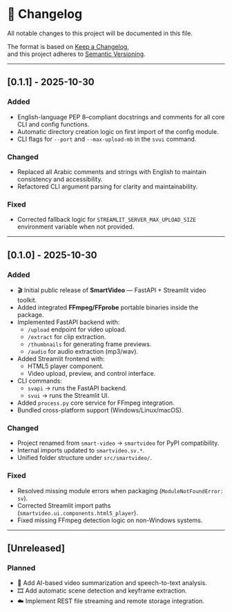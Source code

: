 # 📜 Changelog
All notable changes to this project will be documented in this file.

The format is based on [Keep a Changelog](https://keepachangelog.com/en/1.1.0/),  
and this project adheres to [Semantic Versioning](https://semver.org/spec/v2.0.0.html).

---

## [0.1.1] - 2025-10-30
### Added
- English-language PEP 8–compliant docstrings and comments for all core CLI and config functions.
- Automatic directory creation logic on first import of the config module.
- CLI flags for `--port` and `--max-upload-mb` in the `svui` command.

### Changed
- Replaced all Arabic comments and strings with English to maintain consistency and accessibility.
- Refactored CLI argument parsing for clarity and maintainability.

### Fixed
- Corrected fallback logic for `STREAMLIT_SERVER_MAX_UPLOAD_SIZE` environment variable when not provided.

---

## [0.1.0] - 2025-10-30
### Added
- 🎬 Initial public release of **SmartVideo** — FastAPI + Streamlit video toolkit.
- Added integrated **FFmpeg/FFprobe** portable binaries inside the package.
- Implemented FastAPI backend with:
  - `/upload` endpoint for video upload.
  - `/extract` for clip extraction.
  - `/thumbnails` for generating frame previews.
  - `/audio` for audio extraction (mp3/wav).
- Added Streamlit frontend with:
  - HTML5 player component.
  - Video upload, preview, and control interface.
- CLI commands:
  - `svapi` → runs the FastAPI backend.
  - `svui` → runs the Streamlit UI.
- Added `process.py` core service for FFmpeg integration.
- Bundled cross-platform support (Windows/Linux/macOS).

### Changed
- Project renamed from `smart-video` → `smartvideo` for PyPI compatibility.
- Internal imports updated to `smartvideo.sv.*`.
- Unified folder structure under `src/smartvideo/`.

### Fixed
- Resolved missing module errors when packaging (`ModuleNotFoundError: sv`).
- Corrected Streamlit import paths (`smartvideo.ui.components.html5_player`).
- Fixed missing FFmpeg detection logic on non-Windows systems.

---

## [Unreleased]
### Planned
- 🧠 Add AI-based video summarization and speech-to-text analysis.
- 🎞️ Add automatic scene detection and keyframe extraction.
- ☁️ Implement REST file streaming and remote storage integration.
